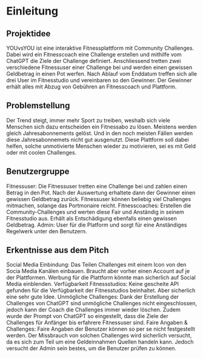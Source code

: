 # Einleitung

## Projektidee
YOUvsYOU ist eine interaktive Fitnessplattform mit Community Challenges. Dabei wird ein Fitnesscoach eine Challenge erstellen und mithilfe vom ChatGPT die Ziele der Challenge definiert. Anschliessend tretten zwei verschiedene Fitnessuser einer Challenge bei und werden einen gewissen Geldbetrag in einen Pot werfen. Nach Ablauf vom Enddatum treffen sich alle drei User im Fitnesstudio und vereinbaren so den Gewinner. Der Gewinner erhält alles mit Abzug von Gebühren an Fitnesscoach und Plattform.

## Problemstellung
Der Trend steigt, immer mehr Sport zu treiben, weshalb sich viele Menschen sich dazu entscheiden ein Fitnessabo zu lösen. Meistens werden gleich Jahresabonnements gelöst. Und in den noch meisten Fällen werden diese Jahresabonnemets nicht gut ausgenutzt. Diese Plattform soll dabei helfen, solche unmotivierte Menschen wieder zu motivieren, sei es mit Geld oder mit coolen Challenges.

## Benutzergruppe
Fitnessuser: Die Fitnessuser tretten eine Challenge bei und zahlen einen Betrag in den Pot. Nach der Auswertung erhaltete dann der Gewinner einen gewissen Geldbetrag zurück. Fitnessuser können beliebig viel Challenges mitmachen, solange das Portmonaire reicht.
Fitnesscoaches: Erstellen die Community-Challenges und werten diese Fair und Anständig in seinem Fitnesstudio aus. Erhält als Entschädigung ebenfalls einen gewissen Geldbetrag.
Admin: User für die Platform und sorgt für eine Anständiges Regelwerk unter den Benutzern.

## Erkentnisse aus dem Pitch
Social Media Einbindung: Das Teilen Challenges mit einem Icon von den Socia Media Kanälen einbauen. Braucht aber vorher einen Account auf je der Plattformen. Werbung für die Plattform könnte man sicherlich auf Social Media einblenden.
Verfügbarkeit Fitnessstudios: Keine gescheite API gefunden für die Verfügbarkeit der Fitnesstudios beinhaltet. Aber sicherlich eine sehr gute Idee.
Unmögliche Challenges: Dank der Erstellung der Challenges von ChatGPT sind unmögliche Challenges nicht eingeschlossen, jedoch kann der Coach die Challenges immer wieder löschen. Zudem wurde der Prompt von ChatGPT so eingestellt, dass die Ziele der Challenges für Anfänger bis erfahrere Fitnessuser sind.
Faire Angaben & Challenges: Faire Angaben der Benutzer können so per se nicht festgestellt werden. Der Missbrauch von solchen Challenges wird sicherlich versucht, da es sich zum Teil um eine Geldeinnahmen Quellen handeln kann. Jedoch versucht der Admin sein bestes, um die Benutzer prüfen zu können.